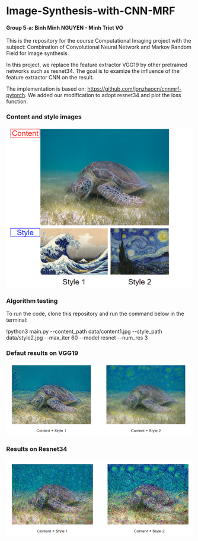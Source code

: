 # Image-Synthesis-with-CNN-MRF

#### Group 5-a: Binh Minh NGUYEN - Minh Triet VO
This is the repository for the course Computational Imaging project with the subject: Combination of Convolutional Neural Network and Markov Random Field for image synthesis.

In this project, we replace the feature extractor VGG19 by other pretrained networks such as resnet34. The goal is to examize the influence of the feature extractor CNN on the result. 

The implementation is based on: https://github.com/jonzhaocn/cnnmrf-pytorch. We added our modification to adopt resnet34 and plot the loss function. 

### Content and style images

![Content and style used](images/Content_and_style.PNG)

### Algorithm testing

To run the code, clone this repository and run the command below in the terminal:

!python3 main.py --content_path data/content1.jpg --style_path data/style2.jpg --max_iter 60 --model resnet --num_res 3

### Defaut results on VGG19

![VGG result](images/VGG_result.PNG)

### Results on Resnet34

![Resnet34 result](images/res_result.PNG)


